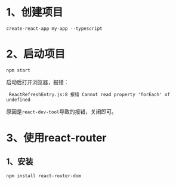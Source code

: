 # 1、创建项目

```
create-react-app my-app --typescript
```



# 2、启动项目

```
npm start
```

启动后打开浏览器，报错：

```
 ReactRefreshEntry.js:8 报错 Cannot read property 'forEach' of undefined
```

原因是`react-dev-tool`导致的报错，关闭即可。



# 3、使用react-router

## 1、安装

```
npm install react-router-dom
```

